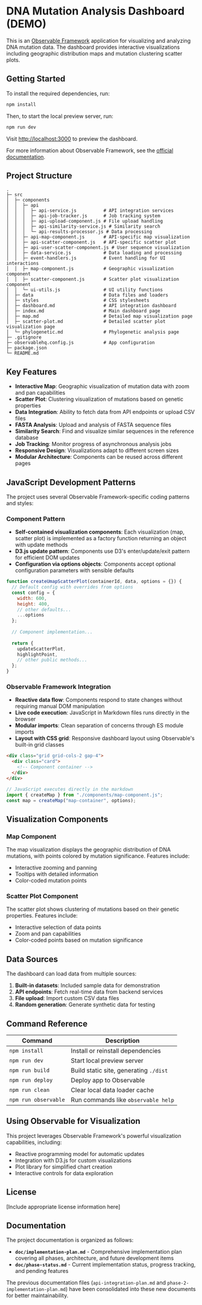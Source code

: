 # DNA Mutation Analysis Dashboard (DEMO)

This is an [Observable Framework](https://observablehq.com/framework/) application for visualizing and analyzing DNA mutation data. The dashboard provides interactive visualizations including geographic distribution maps and mutation clustering scatter plots.

## Getting Started

To install the required dependencies, run:

```bash
npm install
```

Then, to start the local preview server, run:

```bash
npm run dev
```

Visit <http://localhost:3000> to preview the dashboard.

For more information about Observable Framework, see the [official documentation](https://observablehq.com/framework/getting-started).

## Project Structure

```text
.
├─ src
│  ├─ components
│  │  ├─ api
│  │  │  ├─ api-service.js          # API integration services
│  │  │  ├─ api-job-tracker.js      # Job tracking system
│  │  │  ├─ api-upload-component.js # File upload handling
│  │  │  ├─ api-similarity-service.js # Similarity search
│  │  │  └─ api-results-processor.js # Data processing
│  │  ├─ api-map-component.js       # API-specific map visualization
│  │  ├─ api-scatter-component.js   # API-specific scatter plot
│  │  ├─ api-user-scatter-component.js # User sequence visualization
│  │  ├─ data-service.js            # Data loading and processing
│  │  ├─ event-handlers.js          # Event handling for UI interactions
│  │  ├─ map-component.js           # Geographic visualization component
│  │  ├─ scatter-component.js       # Scatter plot visualization component
│  │  └─ ui-utils.js                # UI utility functions
│  ├─ data                          # Data files and loaders
│  ├─ styles                        # CSS stylesheets
│  ├─ dashboard.md                  # API integration dashboard
│  ├─ index.md                      # Main dashboard page
│  ├─ map.md                        # Detailed map visualization page
│  ├─ scatter-plot.md               # Detailed scatter plot visualization page
│  └─ phylogenetic.md               # Phylogenetic analysis page
├─ .gitignore
├─ observablehq.config.js           # App configuration
├─ package.json
└─ README.md
```

## Key Features

- **Interactive Map**: Geographic visualization of mutation data with zoom and pan capabilities
- **Scatter Plot**: Clustering visualization of mutations based on genetic properties
- **Data Integration**: Ability to fetch data from API endpoints or upload CSV files
- **FASTA Analysis**: Upload and analysis of FASTA sequence files
- **Similarity Search**: Find and visualize similar sequences in the reference database
- **Job Tracking**: Monitor progress of asynchronous analysis jobs
- **Responsive Design**: Visualizations adapt to different screen sizes
- **Modular Architecture**: Components can be reused across different pages

## JavaScript Development Patterns

The project uses several Observable Framework-specific coding patterns and styles:

### Component Pattern

- **Self-contained visualization components**: Each visualization (map, scatter plot) is implemented as a factory function returning an object with update methods
- **D3.js update pattern**: Components use D3's enter/update/exit pattern for efficient DOM updates
- **Configuration via options objects**: Components accept optional configuration parameters with sensible defaults

```javascript
function createUmapScatterPlot(containerId, data, options = {}) {
  // Default config with overrides from options
  const config = {
    width: 600,
    height: 400,
    // other defaults...
    ...options
  };
  
  // Component implementation...
  
  return {
    updateScatterPlot,
    highlightPoint,
    // other public methods...
  };
}
```

### Observable Framework Integration

- **Reactive data flow**: Components respond to state changes without requiring manual DOM manipulation
- **Live code execution**: JavaScript in Markdown files runs directly in the browser
- **Modular imports**: Clean separation of concerns through ES module imports
- **Layout with CSS grid**: Responsive dashboard layout using Observable's built-in grid classes

```markdown
<div class="grid grid-cols-2 gap-4">
  <div class="card">
    <!-- Component container -->
  </div>
</div>
```

```javascript
// JavaScript executes directly in the markdown
import { createMap } from "./components/map-component.js";
const map = createMap("map-container", options);
```

## Visualization Components

### Map Component

The map visualization displays the geographic distribution of DNA mutations, with points colored by mutation significance. Features include:

- Interactive zooming and panning
- Tooltips with detailed information
- Color-coded mutation points

### Scatter Plot Component

The scatter plot shows clustering of mutations based on their genetic properties. Features include:

- Interactive selection of data points
- Zoom and pan capabilities
- Color-coded points based on mutation significance

## Data Sources

The dashboard can load data from multiple sources:

1. **Built-in datasets**: Included sample data for demonstration
2. **API endpoints**: Fetch real-time data from backend services
3. **File upload**: Import custom CSV data files
4. **Random generation**: Generate synthetic data for testing

## Command Reference

| Command | Description |
| ------- | ----------- |
| `npm install` | Install or reinstall dependencies |
| `npm run dev` | Start local preview server |
| `npm run build` | Build static site, generating `./dist` |
| `npm run deploy` | Deploy app to Observable |
| `npm run clean` | Clear local data loader cache |
| `npm run observable` | Run commands like `observable help` |

## Using Observable for Visualization

This project leverages Observable Framework's powerful visualization capabilities, including:

- Reactive programming model for automatic updates
- Integration with D3.js for custom visualizations
- Plot library for simplified chart creation
- Interactive controls for data exploration

## License

[Include appropriate license information here]

## Documentation

The project documentation is organized as follows:

- **`doc/implementation-plan.md`** - Comprehensive implementation plan covering all phases, architecture, and future development items
- **`doc/phase-status.md`** - Current implementation status, progress tracking, and pending features

The previous documentation files (`api-integration-plan.md` and `phase-2-implementation-plan.md`) have been consolidated into these new documents for better maintainability.
